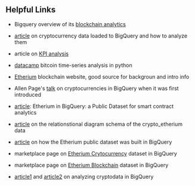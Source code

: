 

## Helpful Links

* Bigquery overview of its [blockchain analytics](https://cloud.google.com/blockchain-analytics/docs/overview)

* [article](https://cloud.google.com/blog/products/data-analytics/introducing-six-new-cryptocurrencies-in-bigquery-public-datasets-and-how-to-analyze-them?hl=en) on cryptocurrency data loaded to BigQuery and how to analyze them 

* article on [KPI analysis](https://www.paulsimroth.at/blog/kpis-on-the-blockchain-in-depth-guide)

* [datacamp](https://www.datacamp.com/blog/python-bitcoin) bitcoin time-series analysis in python 

* [Etherium](https://ethereum.org/en/) blockchain website, good source for backgroun and intro info 

* Allen Page's [talk](https://www.youtube.com/watch?v=_IX6bhE6Qu4) on cryptocurrencies in BigQuery when it was first introduced

* [article](https://cloud.google.com/blog/products/data-analytics/ethereum-bigquery-public-dataset-smart-contract-analytics): Etherium in BigQuery: a Public Dataset for smart contract analytics

* [article](https://medium.com/google-cloud/full-relational-diagram-for-ethereum-public-data-on-google-bigquery-2825fdf0fb0b) on the relationstional diagram schema of the crypto_etherium data 

* [article](https://cloud.google.com/blog/products/data-analytics/ethereum-bigquery-how-we-built-dataset) on how the Etherium public dataset was built in BigQuery 

* marketplace page on [Etherium Crytocurrency](https://console.cloud.google.com/marketplace/product/ethereum/crypto-ethereum-blockchain?inv=1&invt=Abx3vA&project=pipeline-analysis-455005) dataset in BigQuery 

* marketplace page on [Etherium Blockchain](https://console.cloud.google.com/marketplace/product/bigquery-public-data/blockchain-analytics-ethereum-mainnet-us?inv=1&invt=Abx3vg&project=pipeline-analysis-455005) dataset in BigQuery 

* [article1](https://expertbeacon.com/ethereum-and-bitcoin-data-at-your-fingertips-analyzing-crypto-activity-with-google-bigquery/) and [article2](https://bitquery.io/blog/querying-bigquery-blockchain-dataset) on analyzing cryptodata in BigQuery 